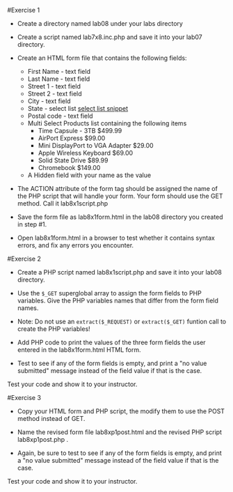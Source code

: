 #Exercise 1

* Create a directory named lab08 under your labs directory
* Create a script named lab7x8.inc.php and save it into your lab07 directory.

* Create an HTML form file that contains the following fields:
  * First Name - text field 
  * Last Name - text field
  * Street 1 - text field
  * Street 2 - text field
  * City - text field
  * State - select list [select list snippet](select_list.md) 
  * Postal code - text field
  * Multi Select Products list containing the following items
    * Time Capsule - 3TB $499.99
    * AirPort Express $99.00
    * Mini DisplayPort to VGA Adapter $29.00
    * Apple Wireless Keyboard $69.00
    * Solid State Drive $89.99
    * Chromebook $149.00
  * A Hidden field with your name as the value

* The ACTION attribute of the form tag should be assigned the name of the PHP 
script that will handle your form. Your form should use the GET method. Call it 
lab8x1script.php

* Save the form file as lab8x1form.html in the lab08 directory you created in step #1.

* Open lab8x1form.html in a browser to test whether it contains syntax errors, 
and fix any errors you encounter.

#Exercise 2

* Create a PHP script named lab8x1script.php and save it into your lab08 directory.

* Use the ```$_GET``` superglobal array to assign the form fields to PHP variables. 
Give the PHP variables names that differ from the form field names.

* Note: Do not use an ```extract($_REQUEST)``` or ```extract($_GET)``` funtion 
call to create the PHP variables!

* Add PHP code to print the values of the three form fields the user entered in 
the lab8x1form.html HTML form.

* Test to see if any of the form fields is empty, and print a "no value 
submitted" message instead of the field value if that is the case.

Test your code and show it to your instructor.

#Exercise 3

* Copy your HTML form and PHP script, the modify them to use the POST method 
instead of GET.

* Name the revised form file lab8xp1post.html and the revised PHP script lab8xp1post.php .

* Again, be sure to test to see if any of the form fields is empty, and print a 
"no value submitted" message instead of the field value if that is the case.

Test your code and show it to your instructor.
